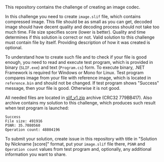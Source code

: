 This repository contains the challenge of creating an image codec.

In this challenge you need to create `image.slif` file, which contains compressed image. This file should be as small as you can get, decoded image should have decent quality and decoding process should not take too much time. File size specifies score (lower is better). Quality and time determines if this solution is correct or not. Valid solution to this challenge must contain file by itself. Providing description of how it was created is optional.

To understand how to create such file and to check if your file is good enough, you need to read and execute test program, which is provided in binary (`SLIF.exe`) and text (`Program.cs`) form. To execute binary, .NET Framework is required for Windows or Mono for Linux. Test program compares image from your file with reference image, which is located in `reference.bin` and should not be changed. If test program shows "Success" message, then your file is good. Otherwise it is not good.

All needed files are located in [slif_v1.zip](https://github.com/Vort/SLIF/raw/bc6269bb978802bef4738c201b78f46353b58fb4/slif_v1.zip) archive (CRC32 779BB417). Also archive contains my solution to this challenge, which produces such result when test program is launched:
```
Success
File size: 491916
PSNR: 35.7080560
Operation count: 48804196
```

To submit your solution, create issue in this repository with title in "Solution by Nickname [score]" format, put your `image.slif` file there, `PSNR` and `Operation count` values from test program and, optionally, any additional information you want to share.